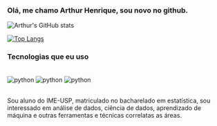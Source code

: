 ### Olá, me chamo Arthur Henrique, sou novo no github.

![Arthur's GitHub stats](https://github-readme-stats.vercel.app/api?username=arthuraraujo0&theme=github_dark&show_icons=true)

[![Top Langs](https://github-readme-stats.vercel.app/api/top-langs/?username=arthuraraujo0&theme=dark)](https://github.com/arthuraraujo0/github-readme-stats)


### Tecnologias que eu uso

<div style = "display: inline_block"><br/>
<img align = "center" alt = "python" src = https://img.shields.io/badge/Python-14354C?style=for-the-badge&logo=python&logoColor=white/>
<img align = "center" alt = "python" src = https://img.shields.io/badge/RStudio-75AADB?style=for-the-badge&logo=RStudio&logoColor=white/>
<img align = "center" alt = "python" src = https://img.shields.io/badge/MySQL-005C84?style=for-the-badge&logo=mysql&logoColor=white/>

</div><br/>

Sou aluno do IME-USP, matriculado no bacharelado em estatística, sou interessado em análise de dados, ciência de dados, aprendizado de máquina e outras ferramentas e técnicas correlatas as áreas.



